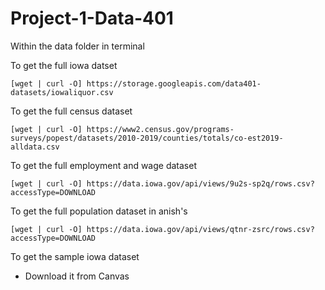 # Project-1-Data-401

Within the data folder in terminal 

To get the full iowa datset

`[wget | curl -O] https://storage.googleapis.com/data401-datasets/iowaliquor.csv`

To get the full census dataset

`[wget | curl -O] https://www2.census.gov/programs-surveys/popest/datasets/2010-2019/counties/totals/co-est2019-alldata.csv`

To get the full employment and wage dataset

`[wget | curl -O] https://data.iowa.gov/api/views/9u2s-sp2q/rows.csv?accessType=DOWNLOAD`

To get the full population dataset in anish's

`[wget | curl -O] https://data.iowa.gov/api/views/qtnr-zsrc/rows.csv?accessType=DOWNLOAD`

To get the sample iowa dataset

- Download it from Canvas
